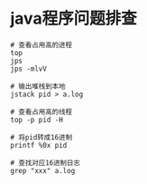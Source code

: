 # java程序问题排查

```shell
# 查看占用高的进程
top
jps
jps -mlvV

# 输出堆栈到本地
jstack pid > a.log

# 查看占用高的线程
top -p pid -H

# 将pid转成16进制
printf %0x pid

# 查找对应16进制日志
grep "xxx" a.log
```

